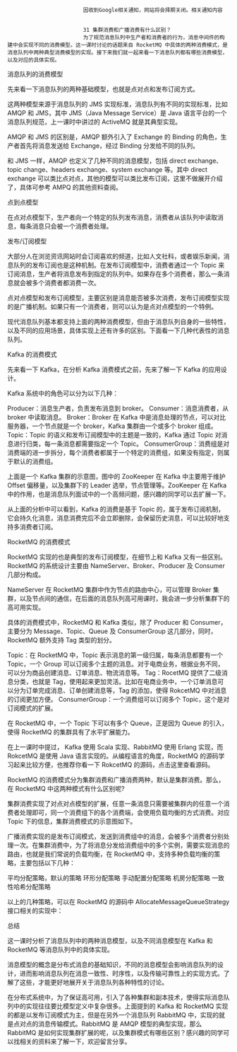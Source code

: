 
                            
                            因收到Google相关通知，网站将会择期关闭。相关通知内容
                            
                            
                            31 集群消费和广播消费有什么区别？
                            为了规范消息队列中生产者和消费者的行为，消息中间件的构建中会实现不同的消费模型。这一课时讨论的话题来自 RocketMQ 中具体的两种消费模式，是消息队列中两种典型消费模型的实现。接下来我们就一起来看一下消息队列都有哪些消费模型，以及对应的具体实现。

消息队列的消费模型

先来看一下消息队列的两种基础模型，也就是点对点和发布订阅方式。

这两种模型来源于消息队列的 JMS 实现标准，消息队列有不同的实现标准，比如 AMQP 和 JMS，其中 JMS（Java Message Service）是 Java 语言平台的一个消息队列规范，上一课时中讲过的 ActiveMQ 就是其典型实现。

AMQP 和 JMS 的区别是，AMQP 额外引入了 Exchange 的 Binding 的角色，生产者首先将消息发送给 Exchange，经过 Binding 分发给不同的队列。



和 JMS 一样，AMQP 也定义了几种不同的消息模型，包括 direct exchange、topic change、headers exchange、system exchange 等。其中 direct exchange 可以类比点对点，其他的模型可以类比发布订阅，这里不做展开介绍了，具体可参考 AMPQ 的其他资料查阅。

点到点模型

在点对点模型下，生产者向一个特定的队列发布消息，消费者从该队列中读取消息，每条消息只会被一个消费者处理。



发布/订阅模型

大部分人在浏览资讯网站时会订阅喜欢的频道，比如人文社科，或者娱乐新闻，消息队列的发布订阅也是这种机制。在发布订阅模型中，消费者通过一个 Topic 来订阅消息，生产者将消息发布到指定的队列中。如果存在多个消费者，那么一条消息就会被多个消费者都消费一次。



点对点模型和发布订阅模型，主要区别是消息能否被多次消费，发布订阅模型实现的是广播机制。如果只有一个消费者，则可以认为是点对点模型的一个特例。

现代消息队列基本都支持上面的两种消费模型，但由于消息队列自身的一些特性，以及不同的应用场景，具体实现上还有许多的区别。下面看一下几种代表性的消息队列。

Kafka 的消费模式

先来看一下 Kafka，在分析 Kafka 消费模式之前，先来了解一下 Kafka 的应用设计。

Kafka 系统中的角色可以分为以下几种：




Producer：消息生产者，负责发布消息到 broker。
Consumer：消息消费者，从 broker 中读取消息。
Broker：Broker 在 Kafka 中是消息处理的节点，可以对比服务器，一个节点就是一个 broker，Kafka 集群由一个或多个 broker 组成。
Topic：Topic 的语义和发布订阅模型中的主题是一致的，Kafka 通过 Topic 对消息进行归类，每一条消息都需要指定一个 Topic。
ConsumerGroup：消费组是对消费端的进一步拆分，每个消费者都属于一个特定的消费组，如果没有指定，则属于默认的消费组。


上面是一个 Kafka 集群的示意图，图中的 ZooKeeper 在 Kafka 中主要用于维护 Offset 偏移量，以及集群下的 Leader 选举，节点管理等。ZooKeeper 在 Kafka 中的作用，也是消息队列面试中的一个高频问题，感兴趣的同学可以去扩展一下。

从上面的分析中可以看到，Kafka 的消费是基于 Topic 的，属于发布订阅机制，它会持久化消息，消息消费完后不会立即删除，会保留历史消息，可以比较好地支持多消费者订阅。

RocketMQ 的消费模式

RocketMQ 实现的也是典型的发布订阅模型，在细节上和 Kafka 又有一些区别。RocketMQ 的系统设计主要由 NameServer、Broker、Producer 及 Consumer 几部分构成。



NameServer 在 RocketMQ 集群中作为节点的路由中心，可以管理 Broker 集群，以及节点间的通信，在后面的消息队列高可用课时，我会进一步分析集群下的高可用实现。

具体的消费模式中，RocketMQ 和 Kafka 类似，除了 Producer 和 Consumer，主要分为 Message、Topic、Queue 及 ConsumerGroup 这几部分，同时，RocketMQ 额外支持 Tag 类型的划分。


Topic：在 RocketMQ 中，Topic 表示消息的第一级归属，每条消息都要有一个 Topic，一个 Group 可以订阅多个主题的消息。对于电商业务，根据业务不同，可以分为商品创建消息、订单消息、物流消息等。
Tag：RocetMQ 提供了二级消息分类，也就是 Tag，使用起来更加灵活。比如在电商业务中，一个订单消息可以分为订单完成消息、订单创建消息等，Tag 的添加，使得 RokcetMQ 中对消息的订阅更加方便。
ConsumerGroup：一个消费组可以订阅多个 Topic，这个是对订阅模式的扩展。


在 RocketMQ 中，一个 Topic 下可以有多个 Queue，正是因为 Queue 的引入，使得 RocketMQ 的集群具有了水平扩展能力。

在上一课时中提过， Kafka 使用 Scala 实现、RabbitMQ 使用 Erlang 实现，而 RokcetMQ 是使用 Java 语言实现的。从编程语言的角度，RocketMQ 的源码学习起来比较方便，也推荐你看一下 RokcetMQ 的源码，点击这里查看源码。

RocketMQ 的消费模式分为集群消费和广播消费两种，默认是集群消费。那么，在 RocketMQ 中这两种模式有什么区别呢?

集群消费实现了对点对点模型的扩展，任意一条消息只需要被集群内的任意一个消费者处理即可，同一个消费组下的各个消费端，会使用负载均衡的方式消费。对应 Topic 下的信息，集群消费模式的示意图如下。



广播消费实现的是发布订阅模式，发送到消费组中的消息，会被多个消费者分别处理一次。在集群消费中，为了将消息分发给消费组中的多个实例，需要实现消息的路由，也就是我们常说的负载均衡，在 RocketMQ 中，支持多种负载均衡的策略，主要包括以下几种：


平均分配策略，默认的策略
环形分配策略
手动配置分配策略
机房分配策略
一致性哈希分配策略


以上的几种策略，可以在 RocketMQ 的源码中 AllocateMessageQueueStrategy 接口相关的实现中：



总结

这一课时分析了消息队列中的两种消息模型，以及不同消息模型在 Kafka 和 RocketMQ 等消息队列中的具体实现。

消息模型的概念是分布式消息的基础知识，不同的消息模型会影响消息队列的设计，进而影响消息队列在消息一致性、时序性，以及传输可靠性上的实现方式。了解了这些，才能更好地展开关于消息队列各种特性的讨论。

在分布式系统中，为了保证高可用，引入了各种集群和副本技术，使得实际消息队列中的实现往往要比模型定义中复杂很多。上面提到的 Kafka 和 RocketMQ 实现的都是以发布订阅模式为主，但是在另外一个消息队列 RabbitMQ 中，实现的就是点对点的消息传输模式。RabbitMQ 是 AMQP 模型的典型实现，那么 RabbitMQ 是如何实现集群扩展的呢，以及集群模式有哪些区别？感兴趣的同学可以找相关的资料来了解一下，欢迎留言分享。

                        
                        
                            